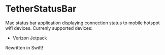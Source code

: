 TetherStatusBar
=============

Mac status bar application displaying connection status to mobile hotspot wifi devices. Currenly supported devices:
 * Verizon Jetpack

Rewritten in Swift!
